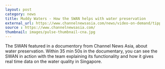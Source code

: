 ```yaml
---
layout: post
category: news
title: Muddy Waters - How the SWAN helps with water preservation
external_url: https://www.channelnewsasia.com/news/video-on-demand/tipping-point/muddy-waters-11381352
source : https://www.channelnewsasia.com/
thumbnail: images/pulse-thumbnail-cna.jpg
---
```


The SWAN featured in a documentory from Channel News Asia, about water preservation.
Within 35 min 50s in the documentary, you can see the SWAN in action with the team explaining its functionality and how it gives real time data on the water quality in Singapore. 
